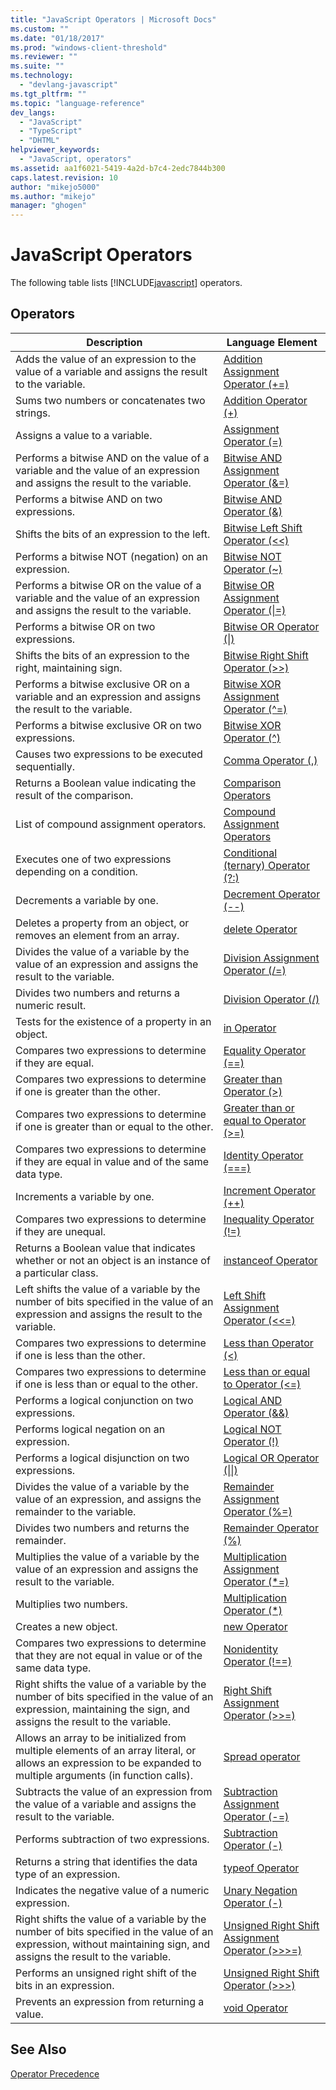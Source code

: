 ```yaml
---
title: "JavaScript Operators | Microsoft Docs"
ms.custom: ""
ms.date: "01/18/2017"
ms.prod: "windows-client-threshold"
ms.reviewer: ""
ms.suite: ""
ms.technology: 
  - "devlang-javascript"
ms.tgt_pltfrm: ""
ms.topic: "language-reference"
dev_langs: 
  - "JavaScript"
  - "TypeScript"
  - "DHTML"
helpviewer_keywords: 
  - "JavaScript, operators"
ms.assetid: aa1f6021-5419-4a2d-b7c4-2edc7844b300
caps.latest.revision: 10
author: "mikejo5000"
ms.author: "mikejo"
manager: "ghogen"
---
```

# JavaScript Operators
The following table lists [!INCLUDE[javascript](../../javascript/includes/javascript-md.md)] operators.  
  
## Operators  
  
|Description|Language Element|  
|-----------------|----------------------|  
|Adds the value of an expression to the value of a variable and assigns the result to the variable.|[Addition Assignment Operator (+=)](../../javascript/reference/addition-assignment-operator-decrement-equal-javascript.md)|  
|Sums two numbers or concatenates two strings.|[Addition Operator (+)](../../javascript/reference/addition-operator-decrement-javascript.md)|  
|Assigns a value to a variable.|[Assignment Operator (=)](../../javascript/reference/assignment-operator-decrement-equal-javascript.md)|  
|Performs a bitwise AND on the value of a variable and the value of an expression and assigns the result to the variable.|[Bitwise AND Assignment Operator (&=)](../../javascript/reference/bitwise-and-assignment-operator-decrement-equal-javascript.md)|  
|Performs a bitwise AND on two expressions.|[Bitwise AND Operator (&)](../../javascript/reference/bitwise-and-operator-decrement-javascript.md)|  
|Shifts the bits of an expression to the left.|[Bitwise Left Shift Operator (<\<)](../../javascript/reference/bitwise-left-shift-operator-decrement-javascript.md)|  
|Performs a bitwise NOT (negation) on an expression.|[Bitwise NOT Operator (~)](../../javascript/reference/bitwise-not-operator-decrement-tilde-javascript.md)|  
|Performs a bitwise OR on the value of a variable and the value of an expression and assigns the result to the variable.|[Bitwise OR Assignment Operator (&#124;=)](../../javascript/reference/bitwise-or-assignment-operator-decrement-equal-javascript.md)|  
|Performs a bitwise OR on two expressions.|[Bitwise OR Operator (&#124;)](../../javascript/reference/bitwise-or-operator-decrement-javascript.md)|  
|Shifts the bits of an expression to the right, maintaining sign.|[Bitwise Right Shift Operator (>>)](../../javascript/reference/bitwise-right-shift-operator-decrement-javascript.md)|  
|Performs a bitwise exclusive OR on a variable and an expression and assigns the result to the variable.|[Bitwise XOR Assignment Operator (^=)](../../javascript/reference/bitwise-xor-assignment-operator-decrement-hat-equal-javascript.md)|  
|Performs a bitwise exclusive OR on two expressions.|[Bitwise XOR Operator (^)](../../javascript/reference/bitwise-xor-operator-decrement-hat-javascript.md)|  
|Causes two expressions to be executed sequentially.|[Comma Operator (,)](../../javascript/reference/comma-operator-decrement-javascript.md)|  
|Returns a Boolean value indicating the result of the comparison.|[Comparison Operators](../../javascript/reference/comparison-operators-javascript.md)|  
|List of compound assignment operators.|[Compound Assignment Operators](../../javascript/reference/compound-assignment-operators-javascript.md)|  
|Executes one of two expressions depending on a condition.|[Conditional (ternary) Operator (?:)](../../javascript/reference/conditional-ternary-operator-decrement-javascript.md)|  
|Decrements a variable by one.|[Decrement Operator (--)](../../javascript/reference/increment-and-decrement-operators-javascript.md)|  
|Deletes a property from an object, or removes an element from an array.|[delete Operator](../../javascript/reference/delete-operator-decrementjavascript.md)|  
|Divides the value of a variable by the value of an expression and assigns the result to the variable.|[Division Assignment Operator (/=)](../../javascript/reference/division-assignment-operator-decrement-equal-javascript.md)|  
|Divides two numbers and returns a numeric result.|[Division Operator (/)](../../javascript/reference/division-operator-decrement-javascript.md)|  
|Tests for the existence of a property in an object.|[in Operator](../../javascript/reference/in-operator-decrementjavascript.md)|  
|Compares two expressions to determine if they are equal.|[Equality Operator (==)](../../javascript/reference/comparison-operators-javascript.md)|  
|Compares two expressions to determine if one is greater than the other.|[Greater than Operator (>)](../../javascript/reference/comparison-operators-javascript.md)|  
|Compares two expressions to determine if one is greater than or equal to the other.|[Greater than or equal to Operator (>=)](../../javascript/reference/comparison-operators-javascript.md)|  
|Compares two expressions to determine if they are equal in value and of the same data type.|[Identity Operator (===)](../../javascript/reference/comparison-operators-javascript.md)|  
|Increments a variable by one.|[Increment Operator (++)](../../javascript/reference/increment-and-decrement-operators-javascript.md)|  
|Compares two expressions to determine if they are unequal.|[Inequality Operator (!=)](../../javascript/reference/comparison-operators-javascript.md)|  
|Returns a Boolean value that indicates whether or not an object is an instance of a particular class.|[instanceof Operator](../../javascript/reference/instanceof-operator-decrementjavascript.md)|  
|Left shifts the value of a variable by the number of bits specified in the value of an expression and assigns the result to the variable.|[Left Shift Assignment Operator (<<=)](../../javascript/reference/left-shift-assignment-operator-decrement-equal-javascript.md)|  
|Compares two expressions to determine if one is less than the other.|[Less than Operator (<)](../../javascript/reference/comparison-operators-javascript.md)|  
|Compares two expressions to determine if one is less than or equal to the other.|[Less than or equal to Operator (\<=)](../../javascript/reference/comparison-operators-javascript.md)|  
|Performs a logical conjunction on two expressions.|[Logical AND Operator (&&)](../../javascript/reference/logical-and-operator-decrement-javascript.md)|  
|Performs logical negation on an expression.|[Logical NOT Operator (!)](../../javascript/reference/logical-not-operator-decrement-exclpt-javascript.md)|  
|Performs a logical disjunction on two expressions.|[Logical OR Operator (&#124;&#124;)](../../javascript/reference/logical-or-operator-decrement-javascript.md)|  
|Divides the value of a variable by the value of an expression, and assigns the remainder to the variable.|[Remainder Assignment Operator (%=)](../../javascript/reference/modulus-assignment-operator-decrement-javascript.md)|  
|Divides two numbers and returns the remainder.|[Remainder Operator (%)](../../javascript/reference/modulus-operator-decrementjavascript.md)|  
|Multiplies the value of a variable by the value of an expression and assigns the result to the variable.|[Multiplication Assignment Operator (*=)](../../javascript/reference/multiplication-assignment-operator-decrement-equal-javascript.md)|  
|Multiplies two numbers.|[Multiplication Operator (*)](../../javascript/reference/multiplication-operator-decrement-javascript.md)|  
|Creates a new object.|[new Operator](../../javascript/reference/new-operator-decrementjavascript.md)|  
|Compares two expressions to determine that they are not equal in value or of the same data type.|[Nonidentity Operator (!==)](../../javascript/reference/comparison-operators-javascript.md)|  
|Right shifts the value of a variable by the number of bits specified in the value of an expression, maintaining the sign, and assigns the result to the variable.|[Right Shift Assignment Operator (>>=)](../../javascript/reference/right-shift-assignment-operator-decrement-equal-javascript.md)|  
|Allows an array to be initialized from multiple elements of an array literal, or allows an expression to be expanded to multiple arguments (in function calls).|[Spread operator](../../javascript/reference/spread-operator-decrement-dot-dot-dot-javascript.md)|  
|Subtracts the value of an expression from the value of a variable and assigns the result to the variable.|[Subtraction Assignment Operator (-=)](../../javascript/reference/subtraction-assignment-operator-decrement-equal-javascript.md)|  
|Performs subtraction of two expressions.|[Subtraction Operator (-)](../../javascript/reference/subtraction-operator-decrement-javascript.md)|  
|Returns a string that identifies the data type of an expression.|[typeof Operator](../../javascript/reference/typeof-operator-decrementjavascript.md)|  
|Indicates the negative value of a numeric expression.|[Unary Negation Operator (-)](../../javascript/reference/subtraction-operator-decrement-javascript.md)|  
|Right shifts the value of a variable by the number of bits specified in the value of an expression, without maintaining sign, and assigns the result to the variable.|[Unsigned Right Shift Assignment Operator (>>>=)](../../javascript/reference/unsigned-right-shift-assignment-operator-decrement-equal-javascript.md)|  
|Performs an unsigned right shift of the bits in an expression.|[Unsigned Right Shift Operator (>>>)](../../javascript/reference/unsigned-right-shift-operator-decrement-javascript.md)|  
|Prevents an expression from returning a value.|[void Operator](../../javascript/reference/void-operator-decrementjavascript.md)|  
  
## See Also  
 [Operator Precedence](../../javascript/operator-subtractprecedence-javascript.md)